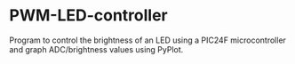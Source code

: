 # PWM-LED-controller
Program to control the brightness of an LED using a PIC24F microcontroller and graph ADC/brightness values using PyPlot.
